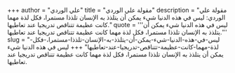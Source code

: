 +++
author = "علي الوردي"
title = "مقولة علي الوردي"
description = "مقولة علي الوردي: ليس في هذه الدنيا شيء يمكن أن يتلذذ به الإنسان تلذذا مستمرا، فكل لذة مهما كانت عظيمة تتناقص تدريجيا عند تعاطيها."
quote = '''ليس في هذه الدنيا شيء يمكن أن يتلذذ به الإنسان تلذذا مستمرا، فكل لذة مهما كانت عظيمة تتناقص تدريجيا عند تعاطيها.'''
slug = "ليس-في-هذه-الدنيا-شيء-يمكن-أن-يتلذذ-به-الإنسان-تلذذا-مستمرا،-فكل-لذة-مهما-كانت-عظيمة-تتناقص-تدريجيا-عند-تعاطيها"
+++
ليس في هذه الدنيا شيء يمكن أن يتلذذ به الإنسان تلذذا مستمرا، فكل لذة مهما كانت عظيمة تتناقص تدريجيا عند تعاطيها.
